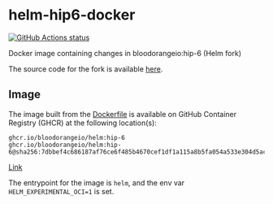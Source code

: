 # helm-hip6-docker

[![GitHub Actions status](https://github.com/bloodorangeio/helm-hip6-docker/workflows/build/badge.svg)](https://github.com/bloodorangeio/helm-hip6-docker/actions?query=workflow%3Abuild+)

Docker image containing changes in bloodorangeio:hip-6 (Helm fork)

The source code for the fork is available [here](https://github.com/bloodorangeio/helm/tree/hip-6).

## Image

The image built from the [Dockerfile](./Dockerfile) is available
on GitHub Container Registry (GHCR) at the following location(s):

```
ghcr.io/bloodorangeio/helm:hip-6
ghcr.io/bloodorangeio/helm:hip-6@sha256:7dbbef4c686187af76ce6f485b4670cef1df1a115a8b5fa054a533e304d5ac83
```

[Link](https://github.com/orgs/bloodorangeio/packages/container/package/helm)

The entrypoint for the image is `helm`, and
the env var `HELM_EXPERIMENTAL_OCI=1` is set.

